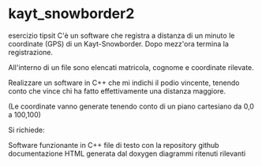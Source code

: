 # kayt_snowborder2
esercizio tipsit
C'è un software che registra a distanza di un minuto le coordinate (GPS) di un Kayt-Snowborder. Dopo mezz'ora termina la registrazione.

All'interno di un file sono elencati matricola, cognome e coordinate rilevate. 

Realizzare un software in C++ che mi indichi il podio vincente, tenendo conto che vince chi ha fatto effettivamente una distanza maggiore.

(Le coordinate vanno generate tenendo conto di un piano cartesiano da 0,0 a 100,100)

Si richiede:

Software funzionante in C++
file di testo con la repository github
documentazione HTML generata dal doxygen
diagrammi ritenuti rilevanti
